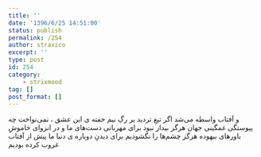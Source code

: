 ```yaml
---
title: ''
date: '1396/6/25 14:51:00'
status: publish
permalink: /254
author: straxico
excerpt: ''
type: post
id: 254
category:
    - strixmood
tag: []
post_format: []
---
```

<div>ﻭ ﺁﻓﺘﺎﺏ ﻭﺍﺳﻄﻪ ﻣﯽﺷﺪ ﺍﮔﺮ ﺗﯿﻎِ ﺗﺮﺩﯾﺪ ﺑﺮ ﺭﮒِ ﻧﯿﻢ ﺧﻔﺘﻪ ﯼ ﺍﯾﻦ ﻋﺸﻖ ، ﻧﻤﯽﻧﻮﺍﺧﺖ ﭼﻪ ﭘﯿﻮﺳﺘﮕﯽ ﻏﻤﮕﯿﻨﯽ ﺟﻬﺎﻥ ﻫﺮﮔﺰ ﺑﯿﺪﺍﺭ ﻧﺒﻮﺩ ﺑﺮﺍﯼ ﻣﻬﺮﺑﺎﻧﯽ ﺩﺳﺖﻫﺎﯼ ﻣﺎ ﻭ ﺩﺭ ﺍﻧﺰﻭﺍﯼ ﺧﺎﻣﻮﺵِ ﺑﺎﻭﺭﻫﺎﯼ ﺑﯿﻬﻮﺩﻩ ﻫﺮﮔﺰ ﭼﺸﻢﻫﺎ ﺭﺍ ﻧﮕﺸﻮﺩﯾﻢ ﺑﺮﺍﯼ ﺩﯾﺪﻥِ ﺩﻭﺑﺎﺭﻩ ﯼ ﺩﻧﯿﺎ ﻣﺎ ﭘﯿﺶ ﺍﺯ ﺁﻓﺘﺎﺏ ﻏﺮﻭﺏ ﮐﺮﺩﻩ ﺑﻮﺩﯾﻢ</div>
